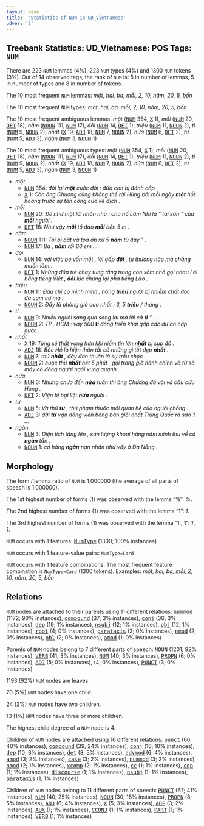 ```yaml
---
layout: base
title:  'Statistics of NUM in UD_Vietnamese'
udver: '2'
---
```


## Treebank Statistics: UD_Vietnamese: POS Tags: `NUM`

There are 223 `NUM` lemmas (4%), 223 `NUM` types (4%) and 1300 `NUM` tokens (3%).
Out of 14 observed tags, the rank of `NUM` is: 5 in number of lemmas, 5 in number of types and 8 in number of tokens.

The 10 most frequent `NUM` lemmas: <em>một, hai, ba, mỗi, 2, 10, năm, 20, 5, bốn</em>

The 10 most frequent `NUM` types:  <em>một, hai, ba, mỗi, 2, 10, năm, 20, 5, bốn</em>

The 10 most frequent ambiguous lemmas: <em>một</em> (<tt><a href="vi-pos-NUM.html">NUM</a></tt> 354, <tt><a href="vi-pos-X.html">X</a></tt> 1), <em>mỗi</em> (<tt><a href="vi-pos-NUM.html">NUM</a></tt> 20, <tt><a href="vi-pos-DET.html">DET</a></tt> 18), <em>năm</em> (<tt><a href="vi-pos-NOUN.html">NOUN</a></tt> 111, <tt><a href="vi-pos-NUM.html">NUM</a></tt> 17), <em>đôi</em> (<tt><a href="vi-pos-NUM.html">NUM</a></tt> 14, <tt><a href="vi-pos-DET.html">DET</a></tt> 1), <em>triệu</em> (<tt><a href="vi-pos-NUM.html">NUM</a></tt> 11, <tt><a href="vi-pos-NOUN.html">NOUN</a></tt> 2), <em>tỉ</em> (<tt><a href="vi-pos-NUM.html">NUM</a></tt> 9, <tt><a href="vi-pos-NOUN.html">NOUN</a></tt> 2), <em>nhất</em> (<tt><a href="vi-pos-X.html">X</a></tt> 19, <tt><a href="vi-pos-ADJ.html">ADJ</a></tt> 18, <tt><a href="vi-pos-NUM.html">NUM</a></tt> 7, <tt><a href="vi-pos-NOUN.html">NOUN</a></tt> 2), <em>nửa</em> (<tt><a href="vi-pos-NUM.html">NUM</a></tt> 6, <tt><a href="vi-pos-DET.html">DET</a></tt> 2), <em>tư</em> (<tt><a href="vi-pos-NUM.html">NUM</a></tt> 5, <tt><a href="vi-pos-ADJ.html">ADJ</a></tt> 3), <em>ngàn</em> (<tt><a href="vi-pos-NUM.html">NUM</a></tt> 3, <tt><a href="vi-pos-NOUN.html">NOUN</a></tt> 1)

The 10 most frequent ambiguous types:  <em>một</em> (<tt><a href="vi-pos-NUM.html">NUM</a></tt> 354, <tt><a href="vi-pos-X.html">X</a></tt> 1), <em>mỗi</em> (<tt><a href="vi-pos-NUM.html">NUM</a></tt> 20, <tt><a href="vi-pos-DET.html">DET</a></tt> 18), <em>năm</em> (<tt><a href="vi-pos-NOUN.html">NOUN</a></tt> 111, <tt><a href="vi-pos-NUM.html">NUM</a></tt> 17), <em>đôi</em> (<tt><a href="vi-pos-NUM.html">NUM</a></tt> 14, <tt><a href="vi-pos-DET.html">DET</a></tt> 1), <em>triệu</em> (<tt><a href="vi-pos-NUM.html">NUM</a></tt> 11, <tt><a href="vi-pos-NOUN.html">NOUN</a></tt> 2), <em>tỉ</em> (<tt><a href="vi-pos-NUM.html">NUM</a></tt> 9, <tt><a href="vi-pos-NOUN.html">NOUN</a></tt> 2), <em>nhất</em> (<tt><a href="vi-pos-X.html">X</a></tt> 19, <tt><a href="vi-pos-ADJ.html">ADJ</a></tt> 18, <tt><a href="vi-pos-NUM.html">NUM</a></tt> 7, <tt><a href="vi-pos-NOUN.html">NOUN</a></tt> 2), <em>nửa</em> (<tt><a href="vi-pos-NUM.html">NUM</a></tt> 6, <tt><a href="vi-pos-DET.html">DET</a></tt> 2), <em>tư</em> (<tt><a href="vi-pos-NUM.html">NUM</a></tt> 5, <tt><a href="vi-pos-ADJ.html">ADJ</a></tt> 3), <em>ngàn</em> (<tt><a href="vi-pos-NUM.html">NUM</a></tt> 3, <tt><a href="vi-pos-NOUN.html">NOUN</a></tt> 1)


* <em>một</em>
  * <tt><a href="vi-pos-NUM.html">NUM</a></tt> 354: <em>đòi lại <b>một</b> cuộc đời : đứa con bị đánh cắp .</em>
  * <tt><a href="vi-pos-X.html">X</a></tt> 1: <em>Còn ông Chương cũng không thể rời Hùng bởi mỗi ngày <b>một</b> hốt hoảng trước sự tấn công của kẻ địch .</em>
* <em>mỗi</em>
  * <tt><a href="vi-pos-NUM.html">NUM</a></tt> 20: <em>Đó như một lời nhắn nhủ : chú hổ Lâm Nhi là " tài sản " của <b>mỗi</b> người .</em>
  * <tt><a href="vi-pos-DET.html">DET</a></tt> 18: <em>Như vậy <b>mỗi</b> tổ đào <b>mỗi</b> bên 5 m .</em>
* <em>năm</em>
  * <tt><a href="vi-pos-NOUN.html">NOUN</a></tt> 111: <em>Tôi bị bắt và tòa án xử 5 <b>năm</b> tù đày " .</em>
  * <tt><a href="vi-pos-NUM.html">NUM</a></tt> 17: <em>Ba , <b>năm</b> rồi 60 em ...</em>
* <em>đôi</em>
  * <tt><a href="vi-pos-NUM.html">NUM</a></tt> 14: <em>với việc bỏ vốn một , lời gấp <b>đôi</b> , tư thương nào mà chẳng muốn làm .</em>
  * <tt><a href="vi-pos-DET.html">DET</a></tt> 1: <em>Những đứa trẻ chạy tung tăng trong con xóm nhỏ gọi nhau í ới bằng tiếng Việt , <b>đôi</b> lúc chúng lại pha tiếng Lào .</em>
* <em>triệu</em>
  * <tt><a href="vi-pos-NUM.html">NUM</a></tt> 11: <em>Đâu chỉ có mình mình , hàng <b>triệu</b> người bị nhiễm chất độc da cam cơ mà .</em>
  * <tt><a href="vi-pos-NOUN.html">NOUN</a></tt> 2: <em>Đấy là phòng giá cao nhất : 3, 5 <b>triệu</b> / tháng .</em>
* <em>tỉ</em>
  * <tt><a href="vi-pos-NUM.html">NUM</a></tt> 9: <em>Nhiều người sang qua sang lại mà lời cả <b>tỉ</b> " ... .</em>
  * <tt><a href="vi-pos-NOUN.html">NOUN</a></tt> 2: <em>TP . HCM : vay 500 <b>tỉ</b> đồng triển khai gấp các dự án cấp nước .</em>
* <em>nhất</em>
  * <tt><a href="vi-pos-X.html">X</a></tt> 19: <em>Tùng sẽ thất vọng hơn khi niềm tin lớn <b>nhất</b> bị sụp đổ .</em>
  * <tt><a href="vi-pos-ADJ.html">ADJ</a></tt> 18: <em>Bác Hồ là hiện thân tất cả những gì tốt đẹp <b>nhất</b> .</em>
  * <tt><a href="vi-pos-NUM.html">NUM</a></tt> 7: <em>thứ <b>nhất</b> , đây đơn thuần là sự trêu chọc .</em>
  * <tt><a href="vi-pos-NOUN.html">NOUN</a></tt> 2: <em>cuộc thứ <b>nhất</b> hết 5 phút , gọi trong giờ hành chính và từ số máy có đông người ngồi xung quanh .</em>
* <em>nửa</em>
  * <tt><a href="vi-pos-NUM.html">NUM</a></tt> 6: <em>Nhưng chưa đến <b>nửa</b> tuần thì ông Chương đã vội vã cầu cứu Hùng .</em>
  * <tt><a href="vi-pos-DET.html">DET</a></tt> 2: <em>Viện bị bại liệt <b>nửa</b> người .</em>
* <em>tư</em>
  * <tt><a href="vi-pos-NUM.html">NUM</a></tt> 5: <em>Và thứ <b>tư</b> , thủ phạm thuộc mối quan hệ của người chồng .</em>
  * <tt><a href="vi-pos-ADJ.html">ADJ</a></tt> 3: <em>đời <b>tư</b> vận động viên bóng bàn giỏi nhất Trung Quốc ra sao ? ...</em>
* <em>ngàn</em>
  * <tt><a href="vi-pos-NUM.html">NUM</a></tt> 3: <em>Diện tích tăng lên , sản lượng khoai hằng năm mình thu về cả <b>ngàn</b> tấn .</em>
  * <tt><a href="vi-pos-NOUN.html">NOUN</a></tt> 1: <em>có hàng <b>ngàn</b> nạn nhân như vậy ở Đà Nẵng .</em>

## Morphology

The form / lemma ratio of `NUM` is 1.000000 (the average of all parts of speech is 1.000000).

The 1st highest number of forms (1) was observed with the lemma “%”: <em>%</em>.

The 2nd highest number of forms (1) was observed with the lemma “1”: <em>1</em>.

The 3rd highest number of forms (1) was observed with the lemma “1 , 1”: <em>1 , 1</em>.

`NUM` occurs with 1 features: <tt><a href="vi-feat-NumType.html">NumType</a></tt> (1300; 100% instances)

`NUM` occurs with 1 feature-value pairs: `NumType=Card`

`NUM` occurs with 1 feature combinations.
The most frequent feature combination is `NumType=Card` (1300 tokens).
Examples: <em>một, hai, ba, mỗi, 2, 10, năm, 20, 5, bốn</em>


## Relations

`NUM` nodes are attached to their parents using 11 different relations: <tt><a href="vi-dep-nummod.html">nummod</a></tt> (1172; 90% instances), <tt><a href="vi-dep-compound.html">compound</a></tt> (37; 3% instances), <tt><a href="vi-dep-conj.html">conj</a></tt> (36; 3% instances), <tt><a href="vi-dep-dep.html">dep</a></tt> (19; 1% instances), <tt><a href="vi-dep-nsubj.html">nsubj</a></tt> (12; 1% instances), <tt><a href="vi-dep-obj.html">obj</a></tt> (12; 1% instances), <tt><a href="vi-dep-root.html">root</a></tt> (4; 0% instances), <tt><a href="vi-dep-parataxis.html">parataxis</a></tt> (3; 0% instances), <tt><a href="vi-dep-nmod.html">nmod</a></tt> (2; 0% instances), <tt><a href="vi-dep-obl.html">obl</a></tt> (2; 0% instances), <tt><a href="vi-dep-amod.html">amod</a></tt> (1; 0% instances)

Parents of `NUM` nodes belong to 7 different parts of speech: <tt><a href="vi-pos-NOUN.html">NOUN</a></tt> (1201; 92% instances), <tt><a href="vi-pos-VERB.html">VERB</a></tt> (41; 3% instances), <tt><a href="vi-pos-NUM.html">NUM</a></tt> (40; 3% instances), <tt><a href="vi-pos-PROPN.html">PROPN</a></tt> (6; 0% instances), <tt><a href="vi-pos-ADJ.html">ADJ</a></tt> (5; 0% instances),  (4; 0% instances), <tt><a href="vi-pos-PUNCT.html">PUNCT</a></tt> (3; 0% instances)

1193 (92%) `NUM` nodes are leaves.

70 (5%) `NUM` nodes have one child.

24 (2%) `NUM` nodes have two children.

13 (1%) `NUM` nodes have three or more children.

The highest child degree of a `NUM` node is 4.

Children of `NUM` nodes are attached using 16 different relations: <tt><a href="vi-dep-punct.html">punct</a></tt> (66; 40% instances), <tt><a href="vi-dep-compound.html">compound</a></tt> (39; 24% instances), <tt><a href="vi-dep-conj.html">conj</a></tt> (16; 10% instances), <tt><a href="vi-dep-dep.html">dep</a></tt> (10; 6% instances), <tt><a href="vi-dep-det.html">det</a></tt> (8; 5% instances), <tt><a href="vi-dep-advmod.html">advmod</a></tt> (6; 4% instances), <tt><a href="vi-dep-amod.html">amod</a></tt> (3; 2% instances), <tt><a href="vi-dep-case.html">case</a></tt> (3; 2% instances), <tt><a href="vi-dep-nummod.html">nummod</a></tt> (3; 2% instances), <tt><a href="vi-dep-nmod.html">nmod</a></tt> (2; 1% instances), <tt><a href="vi-dep-xcomp.html">xcomp</a></tt> (2; 1% instances), <tt><a href="vi-dep-cc.html">cc</a></tt> (1; 1% instances), <tt><a href="vi-dep-cop.html">cop</a></tt> (1; 1% instances), <tt><a href="vi-dep-discourse.html">discourse</a></tt> (1; 1% instances), <tt><a href="vi-dep-nsubj.html">nsubj</a></tt> (1; 1% instances), <tt><a href="vi-dep-parataxis.html">parataxis</a></tt> (1; 1% instances)

Children of `NUM` nodes belong to 11 different parts of speech: <tt><a href="vi-pos-PUNCT.html">PUNCT</a></tt> (67; 41% instances), <tt><a href="vi-pos-NUM.html">NUM</a></tt> (40; 25% instances), <tt><a href="vi-pos-NOUN.html">NOUN</a></tt> (30; 18% instances), <tt><a href="vi-pos-PROPN.html">PROPN</a></tt> (8; 5% instances), <tt><a href="vi-pos-ADJ.html">ADJ</a></tt> (6; 4% instances), <tt><a href="vi-pos-X.html">X</a></tt> (5; 3% instances), <tt><a href="vi-pos-ADP.html">ADP</a></tt> (3; 2% instances), <tt><a href="vi-pos-AUX.html">AUX</a></tt> (1; 1% instances), <tt><a href="vi-pos-CCONJ.html">CCONJ</a></tt> (1; 1% instances), <tt><a href="vi-pos-PART.html">PART</a></tt> (1; 1% instances), <tt><a href="vi-pos-VERB.html">VERB</a></tt> (1; 1% instances)

